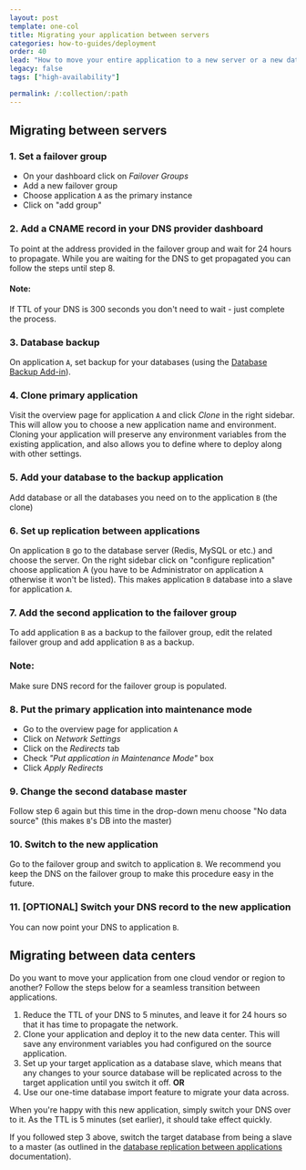 ```yaml
---
layout: post
template: one-col
title: Migrating your application between servers
categories: how-to-guides/deployment
order: 40
lead: "How to move your entire application to a new server or a new data center"
legacy: false
tags: ["high-availability"]

permalink: /:collection/:path
---
```


## Migrating between servers

### 1. Set a failover group 

- On your dashboard click on *Failover Groups*
- Add a new failover group
- Choose application `A` as the primary instance
- Click on "add group" 


### 2. Add a CNAME record in your DNS provider dashboard 

To point at the address provided in the failover group and wait for 24 hours to propagate. While you are waiting for the DNS to get propagated you can follow the steps until step 8.

#### Note:
<div class="notice"><p>If TTL of your DNS is 300 seconds you don't need to wait - just complete the process.</p></div>


### 3. Database backup

On application `A`, set backup for your databases (using the [Database Backup Add-in](/maestro/how-to-guides/add-ins/database-backup.html)).


### 4. Clone primary application

Visit the overview page for application `A` and click *Clone* in the right sidebar. This will allow you to choose a new application name and environment. Cloning your application will preserve any environment variables from the existing application, and also allows you to define where to deploy along with other settings.


### 5. Add your database to the backup application

Add database or all the databases you need on to the application `B` (the clone)


### 6. Set up replication between applications

On application `B` go to the database server (Redis, MySQL or etc.) and choose the server. On the right sidebar click on "configure replication" choose application A (you have to be Administrator on application `A `otherwise it won't be listed). This makes application `B` database into a slave for application `A`.

### 7. Add the second application to the failover group

To add application `B` as a backup to the failover group, edit the related failover group and add application `B` as a backup.

### Note:
<div class="notice"><p>Make sure DNS record for the failover group is populated.</p></div>

### 8. Put the primary application into maintenance mode

- Go to the overview page for application `A`
- Click on *Network Settings*
- Click on the *Redirects* tab
- Check _"Put application in Maintenance Mode"_ box
- Click *Apply Redirects*

### 9. Change the second database master

Follow step 6 again but this time in the drop-down menu choose "No data source" (this makes `B`'s DB into the master)

### 10. Switch to the new application

Go to the failover group and switch to application `B`. We recommend you keep the DNS on the failover group to make this procedure easy in the future.


### 11. [OPTIONAL] Switch your DNS record to the new application

You can now point your DNS to application `B`.


## Migrating between data centers

Do you want to move your application from one cloud vendor or region to another? Follow the steps below for a seamless transition between applications.

1.  Reduce the TTL of your DNS to 5 minutes, and leave it for 24 hours so that it has time to propagate the network.
2.  Clone your application and deploy it to the new data center. This will save any environment variables you had configured on the source application.
3.  Set up your target application as a database slave, which means that any changes to your source database will be replicated across to the target application until you switch it off.
**OR**
4.  Use our one-time database import feature to migrate your data across.

When you're happy with this new application, simply switch your DNS over to it. As the TTL is 5 minutes (set earlier), it should take effect quickly.

If you followed step 3 above, switch the target database from being a slave to a master (as outlined in the [database replication between applications](/maestro/how-to-guides/databases/shells/pg-replication-version.html) documentation).


